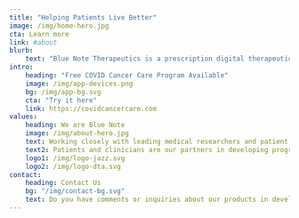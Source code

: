 ```yaml
---
title: "Helping Patients Live Better"
image: /img/home-hero.jpg
cta: Learn more
link: #about
blurb:
    text: "Blue Note Therapeutics is a prescription digital therapeutics company singularly dedicated to helping patients live better. Blue Note is merging deep scientific and clinical expertise with digital and gaming innovation to transform care for seriously ill patients."
intro:
    heading: "Free COVID Cancer Care Program Available"
    image: /img/app-devices.png
    bg: /img/app-bg.svg
    cta: "Try it here"
    link: https://covidcancercare.com
values:
    heading: We are Blue Note
    image: /img/about-hero.jpg
    text: Working closely with leading medical researchers and patient advocacy organizations, Blue Note is creating clinically-validated, FDA-approvable prescription-only digital devices to treat the burden of illness. Our team aims to make therapy available to any patient, at any time, on patients’ own mobile devices.
    text2: Patients and clinicians are our partners in developing programs that are highly effective and engaging so that it is easier for patients to stick with them. Prescription digital therapeutics are scientifically validated and FDA-cleared digital interventions prescribed by physicians to treat medical conditions as first-line or adjuvant therapies.
    logo1: /img/logo-jazz.svg
    logo2: /img/logo-dta.svg
contact:
    heading: Contact Us
    bg: "/img/contact-bg.svg"
    text: Do you have comments or inquiries about our products in development, partnering opportunities or career opportunities? Write to us here.
---
```


